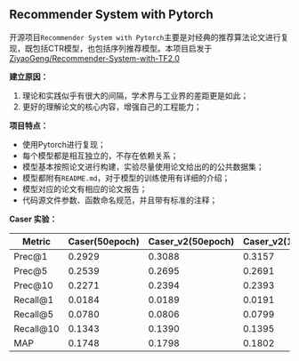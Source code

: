 
## Recommender System with Pytorch

开源项目`Recommender System with Pytorch`主要是对经典的推荐算法论文进行复现，既包括CTR模型，也包括序列推荐模型。本项目启发于 [ZiyaoGeng/Recommender-System-with-TF2.0](https://github.com/ZiyaoGeng/Recommender-System-with-TF2.0)

**建立原因：**

1. 理论和实践似乎有很大的间隔，学术界与工业界的差距更是如此；
2. 更好的理解论文的核心内容，增强自己的工程能力；

**项目特点：**

- 使用Pytorch进行复现；
- 每个模型都是相互独立的，不存在依赖关系；
- 模型基本按照论文进行构建，实验尽量使用论文给出的的公共数据集；
- 模型都附有`README.md`，对于模型的训练使用有详细的介绍；
- 模型对应的论文有相应的论文报告；
- 代码源文件参数、函数命名规范，并且带有标准的注释；

**Caser 实验：**

| Metric    | Caser(50epoch) | Caser_v2(50epoch) | Caser_v2(100epoch) | Caser_v3(50epoch) | Caser_v3(100epoch) |
| --------- | -------------- | ----------------- | ------------------ | ----------------- | ------------------ |
| Prec@1    | 0.2929         | 0.3088            | 0.3157             | 0.3180            | 0.3177             |
| Prec@5    | 0.2539         | 0.2695            | 0.2691             | 0.2670            | 0.2695             |
| Prec@10   | 0.2271         | 0.2394            | 0.2393             | 0.2379            | 0.2386             |
| Recall@1  | 0.0184         | 0.0189            | 0.0191             | 0.0199            | 0.0198             |
| Recall@5  | 0.0780         | 0.0806            | 0.0799             | 0.0805            | 0.0813             |
| Recall@10 | 0.1343         | 0.1390            | 0.1395             | 0.1378            | 0.1392             |
| MAP       | 0.1748         | 0.1798            | 0.1802             | 0.1795            | 0.1810             |
